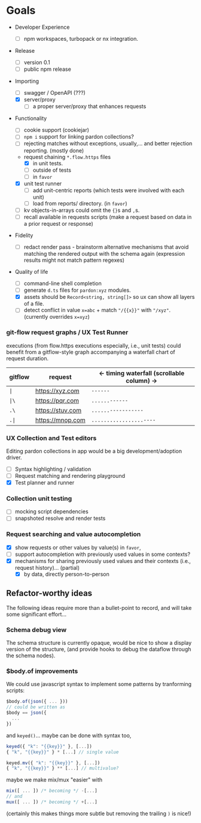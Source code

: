 # Goals

- Developer Experience

  - [ ] npm workspaces, turbopack or nx integration.

- Release

  - [ ] version 0.1
  - [ ] public npm release

- Importing

  - [ ] swagger / OpenAPI (???)
  - [x] server/proxy
    - [ ] a proper server/proxy that enhances requests

- Functionality

  - [ ] cookie support (cookiejar)
  - [ ] `npm i` support for linking pardon collections?
  - [ ] rejecting matches without exceptions, usually,... and better rejection
        reporting. (mostly done)
  - request chaining `*.flow.https` files
    - [x] in unit tests.
    - [ ] outside of tests
    - [ ] in `favor`
  - [x] unit test runner
    - [ ] add unit-centric reports (which tests were involved with each unit)
    - [ ] load from reports/ directory. (in `favor`)
  - [ ] kv objects-in-arrays could omit the `{}`s and `,`s.
  - [ ] recall available in requests scripts (make a request based on data in a
        prior request or response)

- Fidelity

  - [ ] redact render pass - brainstorm alternative mechanisms that avoid
        matching the rendered output with the schema again (expression results
        might not match pattern regexes)

- Quality of life

  - [ ] command-line shell completion
  - [ ] generate `d.ts` files for `pardon:xyz` modules.
  - [x] assets should be `Record<string, string[]>` so ux can show all layers of
        a file.
  - [ ] detect conflict in value `x=abc` + match `"/{{x}}"` with `"/xyz"`.
        (currently overrides `x=xyz`)

### git-flow request graphs / UX Test Runner

executions (from flow.https executions especially, i.e., unit tests) could
benefit from a gitflow-style graph accompanying a waterfall chart of request
duration.

| gitflow | request          | &lt;- timing waterfall (scrollable column) -&gt; |
| ------- | ---------------- | ------------------------------------------------ |
| `\| `   | https://xyz.com  | `------`                                         |
| `\|\`   | https://pqr.com  | `......------`                                   |
| `.\`    | https://stuv.com | `......-----------`                              |
| `.\|`   | https://mnop.com | `.................----`                          |

### UX Collection and Test editors

Editing pardon collections in app would be a big development/adoption driver.

- [ ] Syntax highlighting / validation
- [ ] Request matching and rendering playground
- [x] Test planner and runner

### Collection unit testing

- [ ] mocking script dependencies
- [ ] snapshoted resolve and render tests

### Request searching and value autocompletion

- [x] show requests or other values by value(s) in `favor`,
- [ ] support autocompletion with previously used values in some contexts?
- [x] mechanisms for sharing previously used values and their contexts (i.e.,
      request history)... (partial)
  - [x] by data, directly person-to-person

## Refactor-worthy ideas

The following ideas require more than a bullet-point to record, and will take
some significant effort...

### Schema debug view

The schema structure is currently opaque, would be nice to show a display
version of the structure, (and provide hooks to debug the dataflow through the
schema nodes).

### $body.of improvements

We could use javascript syntax to implement some patterns by tranforming
scripts:

```js
$body.of(json({ ... }))
// could be written as
$body == json({
  ...
})
```

and `keyed()`... maybe can be done with syntax too,

```js
keyed({ "k": "{{key}}" }, [...])
{ "k", "{{key}}" } * [...] // single value

keyed.mv({ "k": "{{key}}" }, [...])
{ "k", "{{key}}" } ** [...] // multivalue?
```

maybe we make mix/mux "easier" with

```js
mix([ ... ]) /* becoming */ -[...]
// and
mux([ ... ]) /* becoming */ +[...]
```

(certainly this makes things more subtle but removing the trailing `)` is nice!)
